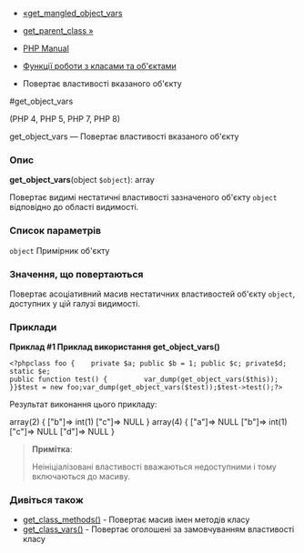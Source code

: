 - [«get_mangled_object_vars](function.get-mangled-object-vars.md)
- [get_parent_class »](function.get-parent-class.md)

- [PHP Manual](index.md)
- [Функції роботи з класами та об'єктами](ref.classobj.md)
- Повертає властивості вказаного об'єкту

#get_object_vars

(PHP 4, PHP 5, PHP 7, PHP 8)

get_object_vars — Повертає властивості вказаного об'єкту

### Опис

**get_object_vars**(object `$object`): array

Повертає видимі нестатичні властивості зазначеного об'єкту `object`
відповідно до області видимості.

### Список параметрів

`object`
Примірник об'єкту

### Значення, що повертаються

Повертає асоціативний масив нестатичних властивостей об'єкту `object`,
доступних у цій галузі видимості.

### Приклади

**Приклад #1 Приклад використання **get_object_vars()****

`<?phpclass foo {    private $a; public $b = 1; public $c; private$d; static $e; public function test() {         var_dump(get_object_vars($this)); }}$test = new foo;var_dump(get_object_vars($test));$test->test();?> `

Результат виконання цього прикладу:

array(2) {
["b"]=>
int(1)
["c"]=>
NULL
}
array(4) {
["a"]=>
NULL
["b"]=>
int(1)
["c"]=>
NULL
["d"]=>
NULL
}

> **Примітка**:
>
> Неініціалізовані властивості вважаються недоступними і тому
> включаються до масиву.

### Дивіться також

- [get_class_methods()](function.get-class-methods.md) - Повертає
масив імен методів класу
- [get_class_vars()](function.get-class-vars.md) - Повертає
оголошені за замовчуванням властивості класу
